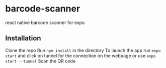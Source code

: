 # barcode-scanner
react native barcode scanner for expo


## Installation

Clone the repo
Run ```npm install``` in the directory
To launch the app run ```expo start``` and click on tunnel for the connection on the webpage or use ```expo start --tunnel```
Scan the QR code
